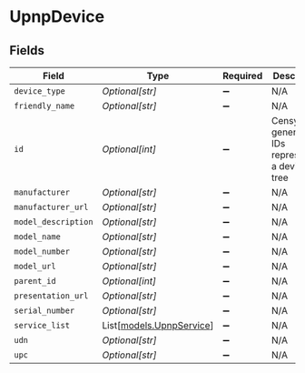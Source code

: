 # UpnpDevice


## Fields

| Field                                                | Type                                                 | Required                                             | Description                                          |
| ---------------------------------------------------- | ---------------------------------------------------- | ---------------------------------------------------- | ---------------------------------------------------- |
| `device_type`                                        | *Optional[str]*                                      | :heavy_minus_sign:                                   | N/A                                                  |
| `friendly_name`                                      | *Optional[str]*                                      | :heavy_minus_sign:                                   | N/A                                                  |
| `id`                                                 | *Optional[int]*                                      | :heavy_minus_sign:                                   | Censys-generated IDs representing a device tree      |
| `manufacturer`                                       | *Optional[str]*                                      | :heavy_minus_sign:                                   | N/A                                                  |
| `manufacturer_url`                                   | *Optional[str]*                                      | :heavy_minus_sign:                                   | N/A                                                  |
| `model_description`                                  | *Optional[str]*                                      | :heavy_minus_sign:                                   | N/A                                                  |
| `model_name`                                         | *Optional[str]*                                      | :heavy_minus_sign:                                   | N/A                                                  |
| `model_number`                                       | *Optional[str]*                                      | :heavy_minus_sign:                                   | N/A                                                  |
| `model_url`                                          | *Optional[str]*                                      | :heavy_minus_sign:                                   | N/A                                                  |
| `parent_id`                                          | *Optional[int]*                                      | :heavy_minus_sign:                                   | N/A                                                  |
| `presentation_url`                                   | *Optional[str]*                                      | :heavy_minus_sign:                                   | N/A                                                  |
| `serial_number`                                      | *Optional[str]*                                      | :heavy_minus_sign:                                   | N/A                                                  |
| `service_list`                                       | List[[models.UpnpService](../models/upnpservice.md)] | :heavy_minus_sign:                                   | N/A                                                  |
| `udn`                                                | *Optional[str]*                                      | :heavy_minus_sign:                                   | N/A                                                  |
| `upc`                                                | *Optional[str]*                                      | :heavy_minus_sign:                                   | N/A                                                  |